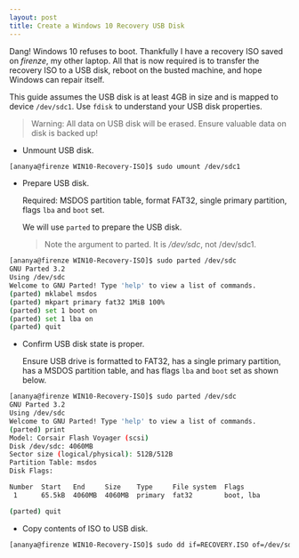 ```yaml
---
layout: post
title: Create a Windows 10 Recovery USB Disk
---
```


Dang! Windows 10 refuses to boot. Thankfully I have a recovery ISO saved on
*firenze*, my other laptop.  All that is now required is to transfer the
recovery ISO to a USB disk, reboot on the busted machine, and hope Windows can
repair itself.

This guide assumes the USB disk is at least 4GB in size and is mapped to device
`/dev/sdc1`. Use `fdisk` to understand your USB disk properties.

> Warning: All data on USB disk will be erased. Ensure valuable data on disk
is backed up!

- Unmount USB disk.

```bash
[ananya@firenze WIN10-Recovery-ISO]$ sudo umount /dev/sdc1
```

- Prepare USB disk.

  Required: MSDOS partition table, format FAT32, single primary partition, flags `lba` and `boot` set.

  We will use `parted` to prepare the USB disk.

  > Note the argument to parted. It is */dev/sdc*, not /dev/sdc1.

```bash
[ananya@firenze WIN10-Recovery-ISO]$ sudo parted /dev/sdc
GNU Parted 3.2
Using /dev/sdc
Welcome to GNU Parted! Type 'help' to view a list of commands.
(parted) mklabel msdos
(parted) mkpart primary fat32 1MiB 100%
(parted) set 1 boot on
(parted) set 1 lba on
(parted) quit
```

- Confirm USB disk state is proper.

    Ensure USB drive is formatted to FAT32, has a single primary partition,
    has a MSDOS partition table, and has flags `lba` and `boot` set
    as shown below.

```bash
[ananya@firenze WIN10-Recovery-ISO]$ sudo parted /dev/sdc
GNU Parted 3.2
Using /dev/sdc
Welcome to GNU Parted! Type 'help' to view a list of commands.
(parted) print
Model: Corsair Flash Voyager (scsi)
Disk /dev/sdc: 4060MB
Sector size (logical/physical): 512B/512B
Partition Table: msdos
Disk Flags:

Number  Start   End     Size    Type     File system  Flags
 1      65.5kB  4060MB  4060MB  primary  fat32        boot, lba

(parted) quit
```

- Copy contents of ISO to USB disk.

```bash
[ananya@firenze WIN10-Recovery-ISO]$ sudo dd if=RECOVERY.ISO of=/dev/sdc
```
